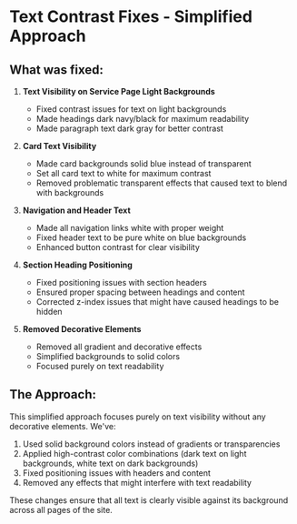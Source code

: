 # Text Contrast Fixes - Simplified Approach

## What was fixed:

1. **Text Visibility on Service Page Light Backgrounds**
   - Fixed contrast issues for text on light backgrounds
   - Made headings dark navy/black for maximum readability
   - Made paragraph text dark gray for better contrast

2. **Card Text Visibility**
   - Made card backgrounds solid blue instead of transparent
   - Set all card text to white for maximum contrast
   - Removed problematic transparent effects that caused text to blend with backgrounds

3. **Navigation and Header Text**
   - Made all navigation links white with proper weight
   - Fixed header text to be pure white on blue backgrounds
   - Enhanced button contrast for clear visibility

4. **Section Heading Positioning**
   - Fixed positioning issues with section headers
   - Ensured proper spacing between headings and content
   - Corrected z-index issues that might have caused headings to be hidden

5. **Removed Decorative Elements**
   - Removed all gradient and decorative effects
   - Simplified backgrounds to solid colors
   - Focused purely on text readability

## The Approach:

This simplified approach focuses purely on text visibility without any decorative elements. We've:

1. Used solid background colors instead of gradients or transparencies
2. Applied high-contrast color combinations (dark text on light backgrounds, white text on dark backgrounds)
3. Fixed positioning issues with headers and content
4. Removed any effects that might interfere with text readability

These changes ensure that all text is clearly visible against its background across all pages of the site.
